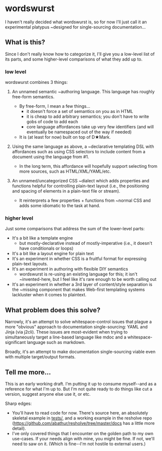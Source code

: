 # wordswurst
I haven't really decided what wordswurst is, so for now I'll just call it an experimental platypus ~designed for single-sourcing documentation...

## What is this?

Since I don't really know how to categorize it, I'll give you a low-level list of its parts, and some higher-level comparisons of what they add up to.

### low level
wordswurst combines 3 things:
1. An unnamed semantic ~authoring language. This language has roughly free-form semantics.
    - By free-form, I mean a few things...
        - it doesn't force a set of semantics on you as in HTML
        - it is cheap to add arbitrary semantics; you don't have to write gobs of code to add each
        - core language affordances take up very few identifiers (and will eventually be namespaced out of the way if needed)
    - It is (at least for now) built on top of D★Mark.

2. Using the same language as above, a ~declarative templating DSL with affordances such as using CSS selectors to include content from a document using the language from #1.
    - In the long term, this affordance will hopefully support selecting from more sources, such as HTML/XML/YAML/etc.

3. An unnamed/uncategorized CSS ~dialect which adds  properties and functions helpful for controlling plain-text layout (i.e., the positioning and spacing of elements in a plain-text file or stream).
    - It reinterprets a few properties + functions from ~normal CSS and adds some idiomatic to the task at hand.

### higher level
Just some comparisons that address the sum of the lower-level parts:
- It's a bit like a template engine
    - but mostly-declarative instead of mostly-imperative (i.e., it doesn't have conditionals or loops)
- It's a bit like a layout engine for plain text
- It's an experiment in whether CSS is a fruitful format for expressing plain-text layouts.
- It's an experiment in authoring with flexible DIY semantics
    - wordswurst is re-using an existing language for this; it isn't ~invented-here, but I feel like it's rare enough to be worth calling out
- It's an experiment in whether a 3rd layer of content/style separation is the ~missing component that makes Web-first templating systems lackluster when it comes to plaintext.

## What problem does this solve?
Narrowly, it's an attempt to solve whitespace-control issues that plague a more "obvious" approach to documentation single-sourcing: YAML and Jinja (via j2cli). These issues are most-evident when trying to simultaneously target a line-based language like mdoc and a whitespace-significant language such as markdown.

Broadly, it's an attempt to make documentation single-sourcing viable even with multiple target/output formats.

## Tell me more...

This is an early working draft. I'm putting it up to consume myself--and as a reference for what I'm up to. But I'm not quite ready to do things like cut a version, suggest anyone else use it, or etc.

Sharp edges:
- You'll have to read code for now. There's source here, an absolutely skeletal example in [tests/](tests/), and a working example in the resholve repo (https://github.com/abathur/resholve/tree/master/docs has a little more detail).
- I've only covered things that I encounter on the golden path to my own use-cases. If your needs align with mine, you might be fine. If not, we'll need to saw on it. (Which is fine--I'm not hostile to external users.)
